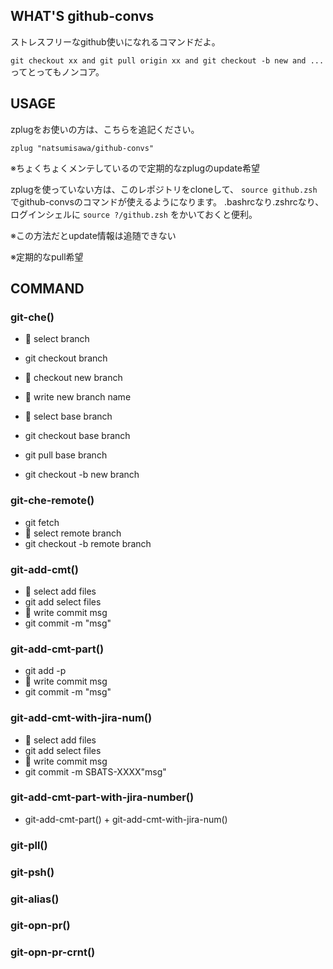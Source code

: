 ## WHAT'S github-convs
ストレスフリーなgithub使いになれるコマンドだよ。

`git checkout xx and git pull origin xx and git checkout -b new and ... `
ってとってもノンコア。

## USAGE
zplugをお使いの方は、こちらを追記ください。
```.zshrc
zplug "natsumisawa/github-convs"
```
※ちょくちょくメンテしているので定期的なzplugのupdate希望

zplugを使っていない方は、このレポジトリをcloneして、
`source github.zsh`
でgithub-convsのコマンドが使えるようになります。
.bashrcなり.zshrcなり、ログインシェルに `source ?/github.zsh` をかいておくと便利。

※この方法だとupdate情報は追随できない

※定期的なpull希望

## COMMAND
### git-che()
- 📝 select branch
- git checkout branch

- 📝 checkout new branch
- 📝 write new branch name
- 📝 select base branch
- git checkout base branch
- git pull base branch
- git checkout -b new branch

### git-che-remote()
- git fetch
- 📝 select remote branch
- git checkout -b remote branch

### git-add-cmt()
- 📝 select add files
- git add select files
- 📝 write commit msg
- git commit -m "msg"

### git-add-cmt-part()
- git add -p
- 📝 write commit msg
- git commit -m "msg"

### git-add-cmt-with-jira-num()
- 📝 select add files
- git add select files
- 📝 write commit msg
- git commit -m SBATS-XXXX"msg"

### git-add-cmt-part-with-jira-number()
- git-add-cmt-part() + git-add-cmt-with-jira-num()

### git-pll()

### git-psh()

### git-alias()

### git-opn-pr()

### git-opn-pr-crnt()
